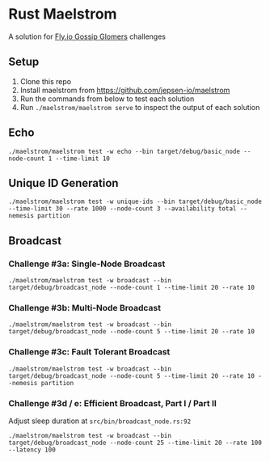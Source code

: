 # Rust Maelstrom

A solution for [Fly.io Gossip Glomers](https://fly.io/dist-sys/) challenges

## Setup

1. Clone this repo
2. Install maelstrom from https://github.com/jepsen-io/maelstrom
3. Run the commands from below to test each solution
4. Run `./maelstrom/maelstrom serve` to inspect the output of each solution

## Echo

`./maelstrom/maelstrom test -w echo --bin target/debug/basic_node --node-count 1 --time-limit 10`

## Unique ID Generation

`./maelstrom/maelstrom test -w unique-ids --bin target/debug/basic_node --time-limit 30 --rate 1000 --node-count 3 --availability total --nemesis partition`

## Broadcast

### Challenge #3a: Single-Node Broadcast

`./maelstrom/maelstrom test -w broadcast --bin target/debug/broadcast_node --node-count 1 --time-limit 20 --rate 10`

### Challenge #3b: Multi-Node Broadcast

`./maelstrom/maelstrom test -w broadcast --bin target/debug/broadcast_node --node-count 5 --time-limit 20 --rate 10`

### Challenge #3c: Fault Tolerant Broadcast

`./maelstrom/maelstrom test -w broadcast --bin target/debug/broadcast_node --node-count 5 --time-limit 20 --rate 10 --nemesis partition`

### Challenge #3d / e: Efficient Broadcast, Part I / Part II

Adjust sleep duration at `src/bin/broadcast_node.rs:92`

`./maelstrom/maelstrom test -w broadcast --bin target/debug/broadcast_node --node-count 25 --time-limit 20 --rate 100 --latency 100`
